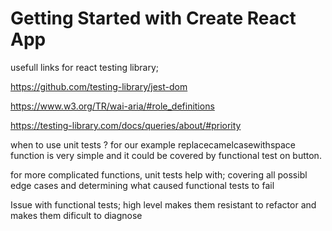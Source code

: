 # Getting Started with Create React App

usefull links for react testing library;

https://github.com/testing-library/jest-dom

https://www.w3.org/TR/wai-aria/#role_definitions

https://testing-library.com/docs/queries/about/#priority

when to use unit tests ? 
for our example replacecamelcasewithspace function is very simple and it could be covered by functional test on button.

for more complicated functions, unit tests help with; covering all possibl edge cases and determining what caused functional tests to fail

Issue with functional tests; high level makes them resistant to refactor and makes them dificult to diagnose
